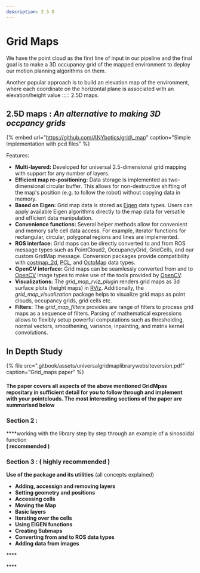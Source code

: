 ```yaml
---
description: 2.5 D
---
```


# Grid Maps

We have the point cloud as the first line of input in our pipeline and the final goal is to make a 3D occupancy grid of the mapped environment to deploy our motion planning algorithms on them.

Another popular approach is to build an elevation map of the environment, where each coordinate on the horizontal plane is associated with an elevation/height value ::::: 2.5D maps.

## **2.5D maps :** _An alternative to making 3D occpancy grids_ 

{% embed url="https://github.com/ANYbotics/grid\_map" caption="Simple Implementation with pcd files" %}

Features:

* **Multi-layered:** Developed for universal 2.5-dimensional grid mapping with support for any number of layers.
* **Efficient map re-positioning:** Data storage is implemented as two-dimensional circular buffer. This allows for non-destructive shifting of the map's position \(e.g. to follow the robot\) without copying data in memory.
* **Based on Eigen:** Grid map data is stored as [Eigen](http://eigen.tuxfamily.org/) data types. Users can apply available Eigen algorithms directly to the map data for versatile and efficient data manipulation.
* **Convenience functions:** Several helper methods allow for convenient and memory safe cell data access. For example, iterator functions for rectangular, circular, polygonal regions and lines are implemented.
* **ROS interface:** Grid maps can be directly converted to and from ROS message types such as PointCloud2, OccupancyGrid, GridCells, and our custom GridMap message. Conversion packages provide compatibility with [costmap\_2d](http://wiki.ros.org/costmap_2d), [PCL](http://pointclouds.org/), and [OctoMap](https://octomap.github.io/) data types.
* **OpenCV interface:** Grid maps can be seamlessly converted from and to [OpenCV](http://opencv.org/) image types to make use of the tools provided by [OpenCV](http://opencv.org/).
* **Visualizations:** The _grid\_map\_rviz\_plugin_ renders grid maps as 3d surface plots \(height maps\) in [RViz](http://wiki.ros.org/rviz). Additionally, the _grid\_map\_visualization_ package helps to visualize grid maps as point clouds, occupancy grids, grid cells etc.
* **Filters:** The _grid\_map\_filters_ provides are range of filters to process grid maps as a sequence of filters. Parsing of mathematical expressions allows to flexibly setup powerful computations such as thresholding, normal vectors, smoothening, variance, inpainting, and matrix kernel convolutions.

## In Depth Study 

{% file src=".gitbook/assets/universalgridmaplibrarywebsiteversion.pdf" caption="Grid\_maps paper" %}

#### The paper covers all aspects of the above mentioned GridMpas repositary in sufficient detail for you to follow through and implement with your pointclouds. The most interesting sections of the paper are summarised below

### **Section 2 :**

 ****working with the library step by step through an example of a sinosoidal function   
                                                         **\(  recommended \)**

### **Section 3 :        \( highly recommended \)**

**Use of the package and its utilities** \(all concepts explained\)

* **Adding, accessign and removing layers**
* **Setting geometry and positions**
* **Accessing cells**
* **Moving the Map**
* **Basic layers**
* **Iterating over the cells**
* **Using EIGEN functions**
* **Creating Submaps**
* **Converting from and to ROS data types**
* **Adding data from images**



\*\*\*\*

\*\*\*\*

